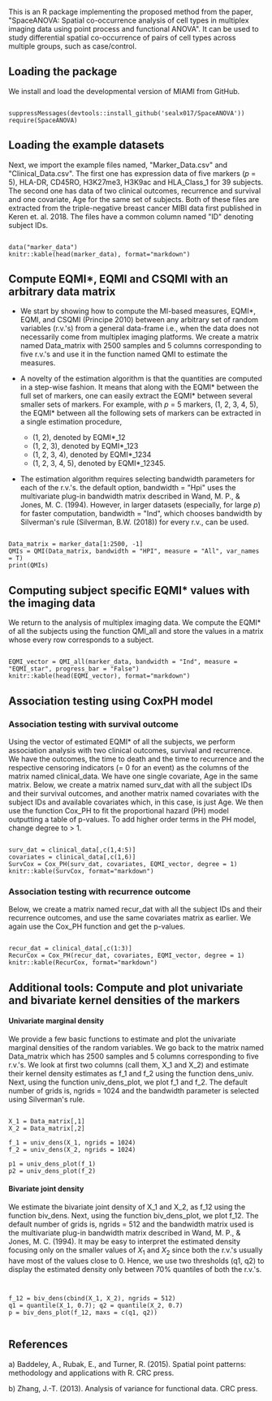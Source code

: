 
This is an R package implementing the proposed method from the paper, "SpaceANOVA: Spatial co-occurrence analysis of cell types in multiplex imaging data using point
process and functional ANOVA". It can be used to study differential spatial co-occurrence of pairs of cell types across multiple groups, such as case/control.

## Loading the package

We install and load the developmental version of MIAMI from GitHub.

```{r loading packages, message=FALSE}

suppressMessages(devtools::install_github('sealx017/SpaceANOVA'))
require(SpaceANOVA)

```

## Loading the example datasets

Next, we import the example files named, "Marker_Data.csv" and "Clinical_Data.csv". The first one has expression data of five markers ($p$ = 5), HLA-DR, CD45RO, H3K27me3, H3K9ac and HLA_Class_1 for 39 subjects. The second one has data of two clinical outcomes, recurrence and survival and one covariate, Age for the same set of subjects. Both of these files are extracted from the triple-negative breast cancer MIBI data first published in Keren et. al. 2018. The files have a common column named "ID" denoting subject IDs.

```{r loading the marker expression, out.width = "50%"}

data("marker_data")
knitr::kable(head(marker_data), format="markdown")

```

## Compute EQMI\*, EQMI and CSQMI with an arbitrary data matrix

* We start by showing how to compute the MI-based measures, EQMI\*, EQMI, and CSQMI (Principe 2010) between any arbitrary set of random variables (r.v.'s) from a general data-frame i.e., when the data does not necessarily come from multiplex imaging platforms. We create a matrix named Data_matrix with 2500 samples and 5 columns corresponding to five r.v.'s and use it in the function named QMI to estimate the measures.


* A novelty of the estimation algorithm is that the quantities are computed in a step-wise fashion. It means that along with the EQMI\* between the full set of markers, one can easily extract the EQMI\* between several smaller sets of markers. For example, with $p$ = 5 markers, (1, 2, 3, 4, 5), the EQMI\* between all the following sets of markers can be extracted in a single estimation procedure,
    + (1, 2), denoted by EQMI*_12
    + (1, 2, 3), denoted by EQMI*_123
    + (1, 2, 3, 4), denoted by EQMI*_1234
    + (1, 2, 3, 4, 5), denoted by EQMI*_12345.

* The estimation algorithm requires selecting bandwidth parameters for each of the r.v.'s. the default option, bandwidth = "Hpi" uses the multivariate plug-in bandwidth matrix described in Wand, M. P., & Jones, M. C. (1994). However, in larger datasets (especially, for large $p$) for faster computation, bandwidth = "Ind", which chooses bandwidth by Silverman's rule (Silverman, B.W. (2018)) for every r.v., can be used. 


```{r Computing EQMI*, EQMI and CSQMI with an arbitrary data matrix, echo = T, results = T}

Data_matrix = marker_data[1:2500, -1]
QMIs = QMI(Data_matrix, bandwidth = "HPI", measure = "All", var_names = T)
print(QMIs)

```

## Computing subject specific EQMI* values with the imaging data

We return to the analysis of multiplex imaging data. We compute the EQMI\* of all the subjects using the function QMI_all and store the values in a matrix whose every row corresponds to a subject. 

```{r EQMI_star_computation}

EQMI_vector = QMI_all(marker_data, bandwidth = "Ind", measure = "EQMI_star", progress_bar = "False")
knitr::kable(head(EQMI_vector), format="markdown")

```

## Association testing using CoxPH model

### Association testing with survival outcome

Using the vector of estimated EQMI\* of all the subjects, we perform association analysis with two clinical outcomes, survival and recurrence. We have the outcomes, the time to death and the time to recurrence and the respective censoring indicators (= 0 for an event) as the columns of the matrix named clinical_data. We have one single covariate, Age in the same matrix. Below, we create a matrix named surv_dat with all the subject IDs and their survival outcomes, and another matrix named covariates with the subject IDs and available covariates which, in this case, is just Age. We then use the function Cox_PH to fit the proportional hazard (PH) model outputting a table of p-values. To add higher order terms in the PH model, change degree to > 1. 

```{r CoxPh model studying association between EQMI and survival}

surv_dat = clinical_data[,c(1,4:5)]
covariates = clinical_data[,c(1,6)]
SurvCox = Cox_PH(surv_dat, covariates, EQMI_vector, degree = 1)
knitr::kable(SurvCox, format="markdown")

```

### Association testing with recurrence outcome

Below, we create a matrix named recur_dat with all the subject IDs and their recurrence outcomes, and use the same covariates matrix as earlier. We again use the Cox_PH function and get the p-values.

```{r CoxPh model studying association between EQMI and recurrence}

recur_dat = clinical_data[,c(1:3)]
RecurCox = Cox_PH(recur_dat, covariates, EQMI_vector, degree = 1)
knitr::kable(RecurCox, format="markdown")

```

## Additional tools: Compute and plot univariate and bivariate kernel densities of the markers

#### Univariate marginal density

We provide a few basic functions to estimate and plot the univariate marginal densities of the random variables. We go back to the matrix named Data_matrix which has 2500 samples and 5 columns corresponding to five r.v.'s. We look at first two columns (call them, X_1 and X_2) and estimate their kernel density estimates as f_1 and f_2 using the function dens_univ. Next, using the function univ_dens_plot, we plot f_1 and f_2. The default number of grids is, ngrids = 1024 and the bandwidth parameter is selected using Silverman's rule.

```{r Computing univ density, fig.show = "hold", out.width = "50%"}

X_1 = Data_matrix[,1]
X_2 = Data_matrix[,2]  

f_1 = univ_dens(X_1, ngrids = 1024)
f_2 = univ_dens(X_2, ngrids = 1024)

p1 = univ_dens_plot(f_1)
p2 = univ_dens_plot(f_2)

```

#### Bivariate joint density

We estimate the bivariate joint density of X_1 and X_2, as f_12 using the function biv_dens. Next, using the function biv_dens_plot, we plot f_12. The default number of grids is, ngrids = 512 and the bandwidth matrix used is the multivariate plug-in bandwidth matrix described in Wand, M. P., & Jones, M. C. (1994). It may be easy to interpret the estimated density focusing only on the smaller values of $X_1$ and $X_2$ since both the r.v.'s usually have most of the values close to 0. Hence, we use two thresholds (q1, q2) to display the estimated density only between 70\% quantiles of both the r.v.'s. 

```{r Computing biv density}


f_12 = biv_dens(cbind(X_1, X_2), ngrids = 512)
q1 = quantile(X_1, 0.7); q2 = quantile(X_2, 0.7)
p = biv_dens_plot(f_12, maxs = c(q1, q2))


```


## References

a\) Baddeley, A., Rubak, E., and Turner, R. (2015). Spatial point patterns: methodology and applications with R. CRC press.

b\) Zhang, J.-T. (2013). Analysis of variance for functional data. CRC press.



